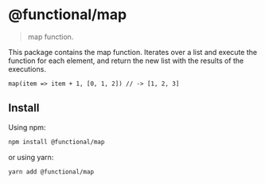 # @functional/map

> map function.

This package contains the map function. Iterates over a list and execute the function for each element, and return the new list with the results of the executions.

```
map(item => item + 1, [0, 1, 2]) // -> [1, 2, 3]
```

## Install

Using npm:

```sh
npm install @functional/map
```

or using yarn:

```sh
yarn add @functional/map
```
